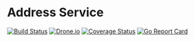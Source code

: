 # Address Service

[![Build Status](https://travis-ci.org/microbusinesses/AddressService.png)](https://travis-ci.org/microbusinesses/AddressService)
[![Drone.io](https://drone.io/github.com/microbusinesses/AddressService/status.png)](https://drone.io/github.com/microbusinesses/AddressService/latest)
[![Coverage Status](https://coveralls.io/repos/microbusinesses/AddressService/badge.svg?branch=HEAD&service=github)](https://coveralls.io/github/microbusinesses/AddressService?branch=HEAD)
[![Go Report Card](https://goreportcard.com/badge/microbusinesses/AddressService)](https://goreportcard.com/report/microbusinesses/AddressService)
